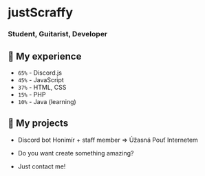 # justScraffy

### Student, Guitarist, Developer

## 🔧 My experience

- `65%` - Discord.js
- `45%` - JavaScript
- `37%` - HTML, CSS
- `15%` - PHP
- `10%` - Java (learning)

## 📆 My projects

- Discord bot Honimír + staff member => Úžasná Pouť Internetem



- Do you want create something amazing?
- Just contact me!
